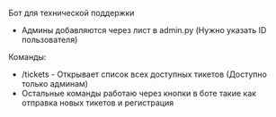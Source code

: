 Бот для технической поддержки

- Админы добавляются через лист в admin.py (Нужно указать ID пользователя)

Команды:
- /tickets - Открывает список всех доступных тикетов (Доступно только админам)
- Остальные команды работаю через кнопки в боте такие как отправка новых тикетов и регистрация
